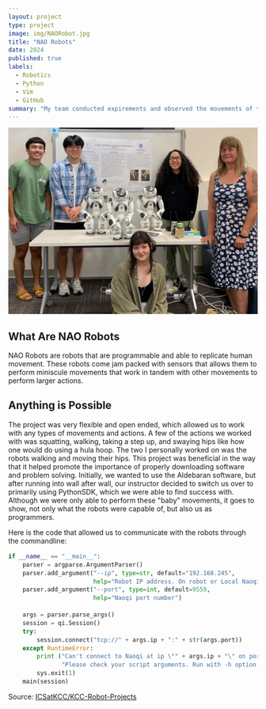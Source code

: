 ```yaml
---
layout: project
type: project
image: img/NAORobot.jpg
title: "NAO Robots"
date: 2024
published: true
labels:
  - Robotics
  - Python
  - Vim
  - GitHub
summary: "My team conducted expirements and observed the movements of the humanoid NAO robots through Python programming."
---
```


<p align="center">
<img width="700px" src="../img/naoGroup.jpg">
</p>

## What Are NAO Robots
NAO Robots are robots that are programmable and able to replicate human movement. These robots come jam packed with sensors that allows them to perform miniscule movements that work in tandem with other movements to perform larger actions. 

## Anything is Possible
The project was very flexible and open ended, which allowed us to work with any types of movements and actions. A few of the actions we worked with was squatting, walking, taking a step up, and swaying hips like how one would do using a hula hoop. The two I personally worked on was the robots walking and moving their hips. This project was beneficial in the way that it helped promote the importance of properly downloading software and problem solving. Initially, we wanted to use the Aldebaran software, but after running into wall after wall, our instructor decided to switch us over to primarily using PythonSDK, which we were able to find success with. Although we were only able to perform these "baby" movements, it goes to show, not only what the robots were capable of, but also us as programmers.

Here is the code that allowed us to communicate with the robots through the commandline:

```python
if __name__ == "__main__":
    parser = argparse.ArgumentParser()
    parser.add_argument("--ip", type=str, default="192.168.245",
                        help="Robot IP address. On robot or Local Naoqi: use '192.168.245'.")
    parser.add_argument("--port", type=int, default=9559,
                        help="Naoqi port number")

    args = parser.parse_args()
    session = qi.Session()
    try:
        session.connect("tcp://" + args.ip + ":" + str(args.port))
    except RuntimeError:
        print ("Can't connect to Naoqi at ip \"" + args.ip + "\" on port " + str(args.port) +".\n"
               "Please check your script arguments. Run with -h option for help.")
        sys.exit(1)
    main(session)
```

Source: <a href="https://github.com/ICSatKCC/KCC-Robot-Projects"><i class="large github icon "></i>ICSatKCC/KCC-Robot-Projects</a>
